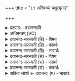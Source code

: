 +++
title = "८९ अश्विभ्यां चक्षुरमृतम्"

+++
<details><summary>पदपाठः - दयानन्दादि</summary>

अ॒श्विभ्या॒मित्य॒श्विऽभ्या॑म्। चक्षुः॑। अ॒मृत॑म्। ग्रहा॑भ्याम्। छागे॑न। तेजः॑। ह॒विषा॑। शृ॒तेन॑। पक्ष्मा॑णि। गो॒धूमैः॑। कुव॑लैः। उ॒तानि॑। पेशः॑। न। शु॒क्रम्। असि॑तम्। व॒सा॒ते॒ऽइति॑ वसाते। ८९।
</details>

<details><summary>अधिमन्त्रम् (VC)</summary>

- अश्विनौ देवते
- शङ्ख ऋषिः
- भुरिक्त्रिष्टुप्
- धैवतः
</details>

<details><summary>दयानन्द-सरस्वती (हि) - विषयः</summary>

फिर उसी विषय को अगले मन्त्र में कहा है ॥
</details>

<details><summary>दयानन्द-सरस्वती (हि) - पदार्थः</summary>

पदार्थान्वयभाषाः -  जैसे (ग्रहाभ्याम्) ग्रहण करनेहारे (अश्विभ्याम्) बहुभोजी स्त्री-पुरुषों के साथ कोई भी विदुषी स्त्री और विद्वान् पुरुष (उतानि) विने हुए विस्तृत वस्त्र और (पक्ष्माणि) ग्रहण किये हुए अन्य रेशम और द्विशाले आदि को (वसाते) ओढ़ें, पहनें वा जैसे आप भी (छागेन) अजा आदि के दूध के साथ और (शृतेन) पकाये हुए (हविषा) ग्रहण करने योग्य होम के पदार्थ के साथ (तेजः) प्रकाशयुक्त (अमृतम्) अमृतस्वरूप (चक्षुः) नेत्र को (कुवलैः) अच्छे शब्दों और (गोधूमैः) गेहूँ के साथ (शुक्रम्) शुद्ध (असितम्) काले (पेशः) रूप के (न) समान स्वीकार करें, वैसे अन्य गृहस्थ भी करें ॥८९ ॥
</details>

<details><summary>दयानन्द-सरस्वती (हि) - भावार्थः</summary>

भावार्थभाषाः -  इस मन्त्र में उपमालङ्कार है। जैसे क्रिया किये हुए स्त्री-पुरुष प्रियदर्शन, प्रियभोजनशील, पूर्णसामग्री को ग्रहण करनेहारे होते हैं, वैसे अन्य गृहस्थ भी होवें ॥८९ ॥
</details>

<details><summary>दयानन्द-सरस्वती (सं) - विषयः</summary>

पुनस्तमेव विषयमाह ॥
</details>

<details><summary>दयानन्द-सरस्वती (सं) - पदार्थः</summary>

पदार्थान्वयभाषाः -  यथा ग्रहाभ्यामश्विभ्यां सह कौचिद्विद्वांसौ स्त्रीपुरुषावुतानि पक्ष्माणि वसाते, यथा वा भवन्तोऽपि छागेनाऽजादिदुग्धेन शृतेन हविषा सह तेजोऽमृतं चक्षुः कुवलैर्गोधूमैः शुक्रमसितं पेशो न स्वीक्रियेरंस्तथाऽन्ये गृहस्था अपि कुर्य्युः ॥८९ ॥
</details>

<details><summary>दयानन्द-सरस्वती (सं) - भावार्थः</summary>

भावार्थभाषाः -  अत्रोपमालङ्कारः। यथा कृतक्रियौ स्त्रीपुरुषौ प्रियदर्शनौ प्रियभोजिनौ गृहीतपूर्णसामग्रीकौ भवतस्तथान्ये गृहस्था अपि भवेयुः ॥८९ ॥
</details>

<details><summary>सविता जोशी ← दयानन्दः (म) - भावार्थः</summary>

भावार्थभाषाः -  या मंत्रात उपमालंकार आहे. जसे क्रियाशील स्री-पुरुष सुंदर वस्रालंकारांनी दर्शनीय बनून उत्तम भोजन करून निरनिराळ्या प्रकारच्या वस्तूंचा संग्रह करतात तसे इतर गृहस्थांनीही करावे.
</details>